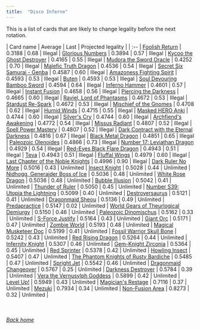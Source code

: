 ```yaml
---
title:  "Disco Inferno"
---
```


This is a list of cards that are likely to change legality before the next rotation.

| Card name | Average | Last | Projected legality |
| :-- |
[Foolish Return](https://db.ygoprodeck.com/card/?search=Foolish%20Return) | 0.3188 | 0.68 | Illegal |
[Glorious Numbers](https://db.ygoprodeck.com/card/?search=Glorious%20Numbers) | 0.3894 | 0.57 | Illegal |
[Kycoo the Ghost Destroyer](https://db.ygoprodeck.com/card/?search=Kycoo%20the%20Ghost%20Destroyer) | 0.4165 | 0.55 | Illegal |
[Mudora the Sword Oracle](https://db.ygoprodeck.com/card/?search=Mudora%20the%20Sword%20Oracle) | 0.4252 | 0.70 | Illegal |
[Malefic Truth Dragon](https://db.ygoprodeck.com/card/?search=Malefic%20Truth%20Dragon) | 0.4536 | 0.54 | Illegal |
[Secret Six Samurai - Genba](https://db.ygoprodeck.com/card/?search=Secret%20Six%20Samurai%20-%20Genba) | 0.4587 | 0.60 | Illegal |
[Amazoness Fighting Spirit](https://db.ygoprodeck.com/card/?search=Amazoness%20Fighting%20Spirit) | 0.4593 | 0.53 | Illegal |
[Buten](https://db.ygoprodeck.com/card/?search=Buten) | 0.4593 | 0.53 | Illegal |
[Soul Devouring Bamboo Sword](https://db.ygoprodeck.com/card/?search=Soul%20Devouring%20Bamboo%20Sword) | 0.4594 | 0.64 | Illegal |
[Inferno Hammer](https://db.ygoprodeck.com/card/?search=Inferno%20Hammer) | 0.4601 | 0.57 | Illegal |
[Instant Fusion](https://db.ygoprodeck.com/card/?search=Instant%20Fusion) | 0.4658 | 0.56 | Illegal |
[Piercing the Darkness](https://db.ygoprodeck.com/card/?search=Piercing%20the%20Darkness) | 0.4665 | 0.60 | Illegal |
[Raviel, Lord of Phantasms](https://db.ygoprodeck.com/card/?search=Raviel,%20Lord%20of%20Phantasms) | 0.4672 | 0.53 | Illegal |
[Stardust Re-Spark](https://db.ygoprodeck.com/card/?search=Stardust%20Re-Spark) | 0.4672 | 0.53 | Illegal |
[Mischief of the Gnomes](https://db.ygoprodeck.com/card/?search=Mischief%20of%20the%20Gnomes) | 0.4708 | 0.62 | Illegal |
[Humid Winds](https://db.ygoprodeck.com/card/?search=Humid%20Winds) | 0.4715 | 0.55 | Illegal |
[Masked HERO Anki](https://db.ygoprodeck.com/card/?search=Masked%20HERO%20Anki) | 0.4744 | 0.60 | Illegal |
[Silver's Cry](https://db.ygoprodeck.com/card/?search=Silver's%20Cry) | 0.4744 | 0.60 | Illegal |
[Archfiend's Awakening](https://db.ygoprodeck.com/card/?search=Archfiend's%20Awakening) | 0.4772 | 0.54 | Illegal |
[Missus Radiant](https://db.ygoprodeck.com/card/?search=Missus%20Radiant) | 0.4807 | 0.52 | Illegal |
[Spell Power Mastery](https://db.ygoprodeck.com/card/?search=Spell%20Power%20Mastery) | 0.4807 | 0.52 | Illegal |
[Dark Contract with the Eternal Darkness](https://db.ygoprodeck.com/card/?search=Dark%20Contract%20with%20the%20Eternal%20Darkness) | 0.4816 | 0.67 | Illegal |
[Black Metal Dragon](https://db.ygoprodeck.com/card/?search=Black%20Metal%20Dragon) | 0.4851 | 0.65 | Illegal |
[Paleozoic Olenoides](https://db.ygoprodeck.com/card/?search=Paleozoic%20Olenoides) | 0.4866 | 0.73 | Illegal |
[Number 17: Leviathan Dragon](https://db.ygoprodeck.com/card/?search=Number%2017:%20Leviathan%20Dragon) | 0.4929 | 0.54 | Illegal |
[Red-Eyes Black Flare Dragon](https://db.ygoprodeck.com/card/?search=Red-Eyes%20Black%20Flare%20Dragon) | 0.4943 | 0.51 | Illegal |
[Teva](https://db.ygoprodeck.com/card/?search=Teva) | 0.4943 | 0.51 | Illegal |
[Fluffal Wings](https://db.ygoprodeck.com/card/?search=Fluffal%20Wings) | 0.4979 | 0.60 | Illegal |
[Last Chapter of the Noble Knights](https://db.ygoprodeck.com/card/?search=Last%20Chapter%20of%20the%20Noble%20Knights) | 0.4996 | 0.90 | Illegal |
[Dark Ruler No More](https://db.ygoprodeck.com/card/?search=Dark%20Ruler%20No%20More) | 0.5016 | 0.43 | Unlimited |
[Insect Knight](https://db.ygoprodeck.com/card/?search=Insect%20Knight) | 0.5028 | 0.44 | Unlimited |
[Nidhogg, Generaider Boss of Ice](https://db.ygoprodeck.com/card/?search=Nidhogg,%20Generaider%20Boss%20of%20Ice) | 0.5036 | 0.48 | Unlimited |
[White Rose Dragon](https://db.ygoprodeck.com/card/?search=White%20Rose%20Dragon) | 0.5036 | 0.48 | Unlimited |
[Bubble Illusion](https://db.ygoprodeck.com/card/?search=Bubble%20Illusion) | 0.5042 | 0.41 | Unlimited |
[Thunder of Ruler](https://db.ygoprodeck.com/card/?search=Thunder%20of%20Ruler) | 0.5050 | 0.45 | Unlimited |
[Number S39: Utopia the Lightning](https://db.ygoprodeck.com/card/?search=Number%20S39:%20Utopia%20the%20Lightning) | 0.5099 | 0.40 | Unlimited |
[Destroyersaurus](https://db.ygoprodeck.com/card/?search=Destroyersaurus) | 0.5121 | 0.41 | Unlimited |
[Dragonmaid Sheou](https://db.ygoprodeck.com/card/?search=Dragonmaid%20Sheou) | 0.5136 | 0.49 | Unlimited |
[Predapractice](https://db.ygoprodeck.com/card/?search=Predapractice) | 0.5147 | 0.02 | Unlimited |
[World Gears of Theurlogical Demiurgy](https://db.ygoprodeck.com/card/?search=World%20Gears%20of%20Theurlogical%20Demiurgy) | 0.5150 | 0.46 | Unlimited |
[Paleozoic Dinomischus](https://db.ygoprodeck.com/card/?search=Paleozoic%20Dinomischus) | 0.5162 | 0.33 | Unlimited |
[S-Force Justify](https://db.ygoprodeck.com/card/?search=S-Force%20Justify) | 0.5164 | 0.43 | Unlimited |
[Giant Orc](https://db.ygoprodeck.com/card/?search=Giant%20Orc) | 0.5171 | 0.47 | Unlimited |
[Zombie World](https://db.ygoprodeck.com/card/?search=Zombie%20World) | 0.5193 | 0.48 | Unlimited |
[Magical Musketeer Doc](https://db.ygoprodeck.com/card/?search=Magical%20Musketeer%20Doc) | 0.5199 | 0.41 | Unlimited |
[Fossil Warrior Skull Bone](https://db.ygoprodeck.com/card/?search=Fossil%20Warrior%20Skull%20Bone) | 0.5242 | 0.43 | Unlimited |
[Red Rising Dragon](https://db.ygoprodeck.com/card/?search=Red%20Rising%20Dragon) | 0.5264 | 0.44 | Unlimited |
[Infernity Knight](https://db.ygoprodeck.com/card/?search=Infernity%20Knight) | 0.5307 | 0.46 | Unlimited |
[Gem-Knight Zirconia](https://db.ygoprodeck.com/card/?search=Gem-Knight%20Zirconia) | 0.5364 | 0.45 | Unlimited |
[Red Sprinter](https://db.ygoprodeck.com/card/?search=Red%20Sprinter) | 0.5378 | 0.42 | Unlimited |
[Howling Insect](https://db.ygoprodeck.com/card/?search=Howling%20Insect) | 0.5407 | 0.47 | Unlimited |
[The Phantom Knights of Rusty Bardiche](https://db.ygoprodeck.com/card/?search=The%20Phantom%20Knights%20of%20Rusty%20Bardiche) | 0.5485 | 0.47 | Unlimited |
[Spright Jet](https://db.ygoprodeck.com/card/?search=Spright%20Jet) | 0.5542 | 0.46 | Unlimited |
[Dragonmaid Changeover](https://db.ygoprodeck.com/card/?search=Dragonmaid%20Changeover) | 0.5767 | 0.25 | Unlimited |
[Darkness Destroyer](https://db.ygoprodeck.com/card/?search=Darkness%20Destroyer) | 0.5784 | 0.39 | Unlimited |
[Vera the Vernusylph Goddess](https://db.ygoprodeck.com/card/?search=Vera%20the%20Vernusylph%20Goddess) | 0.5899 | 0.42 | Unlimited |
[Level Up!](https://db.ygoprodeck.com/card/?search=Level%20Up!) | 0.5949 | 0.43 | Unlimited |
[Magician's Restage](https://db.ygoprodeck.com/card/?search=Magician's%20Restage) | 0.7116 | 0.37 | Unlimited |
[Mezuki](https://db.ygoprodeck.com/card/?search=Mezuki) | 0.7934 | 0.34 | Unlimited |
[Non-Fusion Area](https://db.ygoprodeck.com/card/?search=Non-Fusion%20Area) | 0.8273 | 0.32 | Unlimited |

<br>

###### [Back home](index)